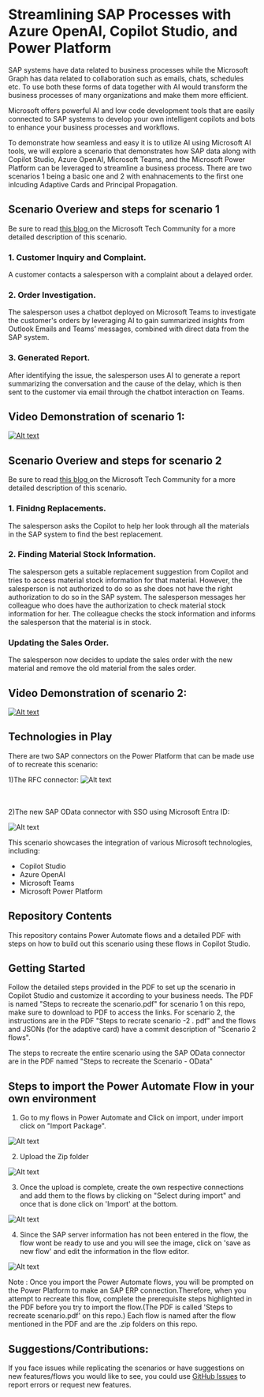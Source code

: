 # Streamlining SAP Processes with Azure OpenAI, Copilot Studio, and Power Platform 
SAP systems have data related to business processes while the Microsoft Graph has data related to collaboration such as emails, chats, schedules etc. To use both these forms of data together with AI would transform the business processes of many organizations and make them more efficient.

Microsoft offers powerful AI and low code development tools that are easily connected to SAP systems to develop your own intelligent copilots and bots to enhance your business processes and workflows. 

To demonstrate how seamless and easy it is to utilize AI using Microsoft AI tools, we will explore a scenario that demonstrates how SAP data along with Copilot Studio, Azure OpenAI, Microsoft Teams, and the Microsoft Power Platform can be leveraged to streamline a business process.
There are two scenarios 1 being a basic one and 2 with enahnacements to the first one inlcuding Adaptive Cards and Principal Propagation.

## Scenario Overiew and steps for scenario 1
Be sure to read [this blog ](https://techcommunity.microsoft.com/t5/running-sap-applications-on-the/streamlining-sap-processes-with-azure-openai-copilot-studio-and/ba-p/4164338) on the Microsoft Tech Community for a more detailed description of this scenario.

### 1. Customer Inquiry and Complaint.
A customer contacts a salesperson with a complaint about a delayed order.

### 2. Order Investigation.
The salesperson uses a chatbot deployed on Microsoft Teams to investigate the customer's orders by leveraging AI to gain summarized insights from Outlook Emails and Teams’ messages, combined with direct data from the SAP system.

### 3. Generated Report.
After identifying the issue, the salesperson uses AI to generate a report summarizing the conversation and the cause of the delay, which is then sent to the customer via email through the chatbot interaction on Teams.

## Video Demonstration of scenario 1:
 [![Alt text](https://github.com/Azure-Samples/copilot-sap-sales-order-verification/blob/main/youtubevideo.png.png)](https://www.youtube.com/watch?v=ccVmaZKv-ns)

 
 ##  Scenario Overiew and steps for scenario 2
 Be sure to read [this blog ](https://techcommunity.microsoft.com/t5/running-sap-applications-on-the/enhancing-copilot-studio-extensions-for-sap-by-using-adaptive/ba-p/4187096) on the Microsoft Tech Community for a more detailed description of this scenario.

### 1. Finidng Replacements.
The salesperson asks the Copilot to help her look through all the materials in the SAP system to find the best replacement.
### 2. Finding Material Stock Information.
The salesperson gets a suitable replacement suggestion from Copilot and tries to access material stock information for that material. However, the salesperson is not authorized to do so as she does not have the right authorization to do so in the SAP system.
The salesperson messages her colleague who does have the authorization to check material stock information for her. The colleague checks the stock information and informs the salesperson that the material is in stock.
### Updating the Sales Order.
The salesperson now decides to update the sales order with the new material and remove the old material from the sales order.

 ## Video Demonstration of scenario 2:
 [![Alt text](https://github.com/Azure-Samples/copilot-sap-sales-order-verification/blob/main/youtubevideo.png.png)](https://youtu.be/on33yMX4je4)

## Technologies in Play
There are two  SAP connectors on the Power Platform that can be made use of to recreate this scenario:

1)The RFC connector:
  ![Alt text](https://github.com/Azure-Samples/copilot-sap-sales-order-verification/blob/main/scenariotechincalflow.png)
  <br />
  <br />
  <br />

2)The new SAP OData connector with SSO using Microsoft Entra ID:

 ![Alt text](https://github.com/Azure-Samples/copilot-sap-sales-order-verification/blob/main/Odataconnectorflow.png)

  
This scenario showcases the integration of various Microsoft technologies, including:
- Copilot Studio
- Azure OpenAI
- Microsoft Teams
- Microsoft Power Platform



## Repository Contents
This repository contains Power Automate flows and a detailed PDF with steps on how to build out this scenario using these flows in Copilot Studio. 

## Getting Started
Follow the detailed steps provided in the PDF to set up the scenario in Copilot Studio and customize it according to your business needs. The PDF is named "Steps to recreate the scenario.pdf" for scenario 1 on this repo, make sure to download to PDF to access the links.
For scenario 2, the instructions are in the PDF "Steps to recrate scenario -2 . pdf" and the flows and JSONs (for the adaptive card) have a commit description of "Scenario 2 flows".

The steps to recreate the entire scenario using the SAP OData connector are in the PDF named "Steps to recreate the Scenario - OData"

## Steps to import the Power Automate Flow in your own environment
1) Go to my flows in Power Automate and Click on import, under import click on "Import Package".

 ![Alt text](https://github.com/Azure-Samples/copilot-sap-sales-order-verification/blob/main/PowerAutomateImport.png)

 
 

2) Upload the Zip folder

 ![Alt text](https://github.com/Azure-Samples/copilot-sap-sales-order-verification/blob/main/PowerAutomateImport1.png)

 

3) Once the upload is complete, create the own respective connections and add them to the flows by clicking on "Select during import" and once that is done click on 'Import' at the bottom.


![Alt text](https://github.com/Azure-Samples/copilot-sap-sales-order-verification/blob/main/PowerAutomate2.png)

4) Since the SAP server information has not been entered in the flow, the flow wont be ready to use and you will see the image, click on 'save as new flow' and edit the information in the flow editor.

![Alt text](https://github.com/Azure-Samples/copilot-sap-sales-order-verification/blob/main/PowerautomateImport4.png)


Note : 
Once you import the Power Automate flows, you will be prompted on the Power Platform to make an SAP ERP connection.Therefore, when you attempt to recreate this flow, complete the prerequisite steps highlighted in the PDF before you try to import the flow.(The PDF is called 'Steps to recreate scenario.pdf' on this repo.) 
Each flow is named after the flow mentioned in the PDF and are the .zip folders on this repo.

## Suggestions/Contributions:
If you face issues while replicating the scenarios or have suggestions on new features/flows you would like to see, you could use [GitHub Issues](https://github.com/Azure-Samples/copilot-sap-sales-order-verification/issues) to report errors or request new features. 

